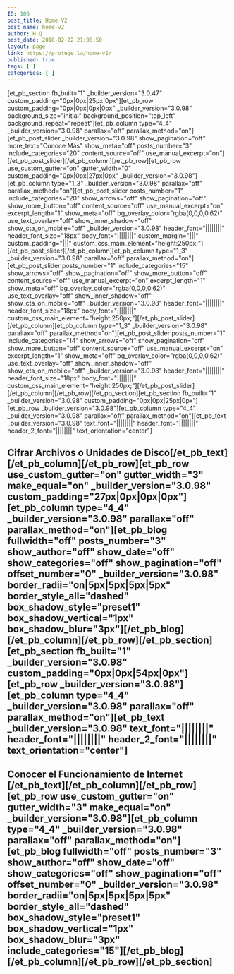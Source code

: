 ```yaml
---
ID: 106
post_title: Home V2
post_name: home-v2
author: H Q
post_date: 2018-02-22 21:08:50
layout: page
link: https://protege.la/home-v2/
published: true
tags: [ ]
categories: [ ]
---
```

[et_pb_section fb_built="1" \_builder\_version="3.0.47" custom_padding="0px|0px|25px|0px"][et_pb_row custom_padding="0px|0px|0px|0px" \_builder\_version="3.0.98" background_size="initial" background_position="top_left" background_repeat="repeat"][et_pb_column type="4_4" \_builder\_version="3.0.98" parallax="off" parallax_method="on"][et_pb_post_slider \_builder\_version="3.0.98" show_pagination="off" more_text="Conoce Más" show_meta="off" posts_number="3" include_categories="20" content_source="off" use_manual_excerpt="on"][/et_pb_post_slider][/et_pb_column][/et_pb_row][et_pb_row use_custom_gutter="on" gutter_width="0" custom_padding="0px|0px|27px|0px" \_builder\_version="3.0.98"][et_pb_column type="1_3" \_builder\_version="3.0.98" parallax="off" parallax_method="on"][et_pb_post_slider posts_number="1" include_categories="20" show_arrows="off" show_pagination="off" show_more_button="off" content_source="off" use_manual_excerpt="on" excerpt_length="1" show_meta="off" bg_overlay_color="rgba(0,0,0,0.62)" use_text_overlay="off" show_inner_shadow="off" show_cta_on_mobile="off" \_builder\_version="3.0.98" header_font="||||||||" header_font_size="18px" body_font="||||||||" custom_margin="|||" custom_padding="|||" custom_css_main_element="height:250px;"][/et_pb_post_slider][/et_pb_column][et_pb_column type="1_3" \_builder\_version="3.0.98" parallax="off" parallax_method="on"][et_pb_post_slider posts_number="1" include_categories="15" show_arrows="off" show_pagination="off" show_more_button="off" content_source="off" use_manual_excerpt="on" excerpt_length="1" show_meta="off" bg_overlay_color="rgba(0,0,0,0.62)" use_text_overlay="off" show_inner_shadow="off" show_cta_on_mobile="off" \_builder\_version="3.0.98" header_font="||||||||" header_font_size="18px" body_font="||||||||" custom_css_main_element="height:250px;"][/et_pb_post_slider][/et_pb_column][et_pb_column type="1_3" \_builder\_version="3.0.98" parallax="off" parallax_method="on"][et_pb_post_slider posts_number="1" include_categories="14" show_arrows="off" show_pagination="off" show_more_button="off" content_source="off" use_manual_excerpt="on" excerpt_length="1" show_meta="off" bg_overlay_color="rgba(0,0,0,0.62)" use_text_overlay="off" show_inner_shadow="off" show_cta_on_mobile="off" \_builder\_version="3.0.98" header_font="||||||||" header_font_size="18px" body_font="||||||||" custom_css_main_element="height:250px;"][/et_pb_post_slider][/et_pb_column][/et_pb_row][/et_pb_section][et_pb_section fb_built="1" \_builder\_version="3.0.98" custom_padding="0px|0px|25px|0px"][et_pb_row \_builder\_version="3.0.98"][et_pb_column type="4_4" \_builder\_version="3.0.98" parallax="off" parallax_method="on"][et_pb_text \_builder\_version="3.0.98" text_font="||||||||" header_font="||||||||" header_2_font="||||||||" text_orientation="center"]
## Cifrar Archivos o Unidades de Disco[/et_pb_text][/et_pb_column][/et_pb_row][et_pb_row use_custom_gutter="on" gutter_width="3" make_equal="on" \_builder\_version="3.0.98" custom_padding="27px|0px|0px|0px"][et_pb_column type="4_4" \_builder\_version="3.0.98" parallax="off" parallax_method="on"][et_pb_blog fullwidth="off" posts_number="3" show_author="off" show_date="off" show_categories="off" show_pagination="off" offset_number="0" \_builder\_version="3.0.98" border_radii="on|5px|5px|5px|5px" border_style_all="dashed" box_shadow_style="preset1" box_shadow_vertical="1px" box_shadow_blur="3px"][/et_pb_blog][/et_pb_column][/et_pb_row][/et_pb_section][et_pb_section fb_built="1" \_builder\_version="3.0.98" custom_padding="0px|0px|54px|0px"][et_pb_row \_builder\_version="3.0.98"][et_pb_column type="4_4" \_builder\_version="3.0.98" parallax="off" parallax_method="on"][et_pb_text \_builder\_version="3.0.98" text_font="||||||||" header_font="||||||||" header_2_font="||||||||" text_orientation="center"]

## Conocer el Funcionamiento de Internet [/et_pb_text][/et_pb_column][/et_pb_row][et_pb_row use_custom_gutter="on" gutter_width="3" make_equal="on" \_builder\_version="3.0.98"][et_pb_column type="4_4" \_builder\_version="3.0.98" parallax="off" parallax_method="on"][et_pb_blog fullwidth="off" posts_number="3" show_author="off" show_date="off" show_categories="off" show_pagination="off" offset_number="0" \_builder\_version="3.0.98" border_radii="on|5px|5px|5px|5px" border_style_all="dashed" box_shadow_style="preset1" box_shadow_vertical="1px" box_shadow_blur="3px" include_categories="15"][/et_pb_blog][/et_pb_column][/et_pb_row][/et_pb_section]